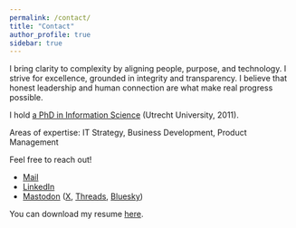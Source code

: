 ```yaml
---
permalink: /contact/
title: "Contact"
author_profile: true
sidebar: true
---
```


<!-- My role is to empower people, drive growth, and bridge the gaps across complex technical, organizational, and cultural challenges. I thrive on leveraging new technology, guiding clients to navigate and leverage its potential. I believe that vulnerability is a strength and that transparency is essential. These values shape my leadership approach, making me a trusted partner for customers’ strategic IT decisions and a pillar for my teams. -->

I bring clarity to complexity by aligning people, purpose, and technology. I strive for excellence, grounded in integrity and transparency. I believe that honest leadership and human connection are what make real progress possible.

I hold [a PhD in Information Science][phdthesis] (Utrecht University, 2011).

Areas of expertise: IT Strategy, Business Development, Product Management

Feel free to reach out!

* [Mail][mail]
* [LinkedIn][linkedin]
* [Mastodon][mastodon] ([X][x], [Threads][threads], [Bluesky][bsky])


[cv]: /assets/cv-hwschuur.pdf
[phdthesis]: https://dspace.library.uu.nl/handle/1874/213256
[sbp]: https://schubergphilis.com/
[mail]: mailto:hwschuur@gmail.com
[x]: https://x.com/hwschuur
[mastodon]: https://mastodon.social/@hwschuur
[threads]: https://www.threads.net/@hwschuur
[bsky]: https://bsky.app/profile/hwschuur.bsky.social
[linkedin]: https://www.linkedin.com/in/hwschuur

You can download my resume [here][cv].
